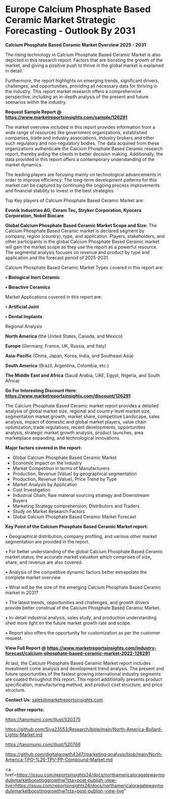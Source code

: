 # Europe Calcium Phosphate Based Ceramic Market Strategic Forecasting - Outlook By 2031

<Strong> Calcium Phosphate Based Ceramic Market Overview 2025 - 2031</strong>

The rising technology in Calcium Phosphate Based Ceramic Market is also depicted in this research report. Factors that are boosting the growth of the market, and giving a positive push to thrive in the global market is explained in detail.

Furthermore, the report highlights on emerging trends, significant drivers, challenges, and opportunities, providing all necessary data for thriving in the industry. This report market research offers a comprehensive perspective, including an in-depth analysis of the present and future scenarios within the industry.

<strong>Request Sample Report @ <a href=https://www.marketreportsinsights.com/sample/126291>https://www.marketreportsinsights.com/sample/126291</a></strong>

The market overview included in this report provides information from a wide range of resources like government organizations, established companies, trade and industry associations, industry brokers and other such regulatory and non-regulatory bodies. The data acquired from these organizations authenticate the Calcium Phosphate Based Ceramic research report, thereby aiding the clients in better decision making. Additionally, the data provided in this report offers a contemporary understanding of the market dynamics.

The leading players are focusing mainly on technological advancements in order to improve efficiency. The long-term development patterns for this market can be captured by continuing the ongoing process improvements and financial stability to invest in the best strategies.

Top Key players of Calcium Phosphate Based Ceramic Market are:

<strong>Evonik Industries AG, Ceram Tec, Stryker Corporation, Kyocera Corporation, Nobel Biocare</strong>

<strong><b>Global Calcium Phosphate Based Ceramic Market Scope and Size:</b></strong>
The Calcium Phosphate Based Ceramic market is declared segment by company, region (country), type, and application. Players, stakeholders, and other participants in the global Calcium Phosphate Based Ceramic market will gain the market scope as they use the report as a powerful resource. The segmental analysis focuses on revenue and product by type and application and the forecast period of 2025-2031.

Calcium Phosphate Based Ceramic Market Types covered in this report are:

<strong>• Biological Inert Ceramic

• Bioactive Ceramics</strong>

Market Applications covered in this report are:

<strong>• Artificial Joint

• Dental Implants</strong> 

Regional Analysis

<strong>North America</strong> (the United States, Canada, and Mexico)

<strong>Europe</strong> (Germany, France, UK, Russia, and Italy)

<strong>Asia-Pacific</strong> (China, Japan, Korea, India, and Southeast Asia)

<strong>South America</strong> (Brazil, Argentina, Colombia, etc.)

<strong>The Middle East and Africa</strong> (Saudi Arabia, UAE, Egypt, Nigeria, and South Africa)

<strong>Go For Interesting Discount Here: <a href=https://www.marketreportsinsights.com/discount/126291>https://www.marketreportsinsights.com/discount/126291</a></strong>

The Calcium Phosphate Based Ceramic market report provides a detailed analysis of global market size, regional and country-level market size, segmentation market growth, market share, competitive Landscape, sales analysis, impact of domestic and global market players, value chain optimization, trade regulations, recent developments, opportunities analysis, strategic market growth analysis, product launches, area marketplace expanding, and technological innovations.

<strong><b>Major factors covered in the report:</b></strong>
<ul>
  <li>Global Calcium Phosphate Based Ceramic Market </li>
  <li>Economic Impact on the Industry</li>
  <li>Market Competition in terms of Manufacturers</li>
  <li>Production, Revenue (Value) by geographical segmentation</li>
  <li>Production, Revenue (Value), Price Trend by Type</li>
  <li>Market Analysis by Application</li>
  <li>Cost Investigation</li>
  <li>Industrial Chain, Raw material sourcing strategy and Downstream Buyers</li>
  <li>Marketing Strategy comprehension, Distributors and Traders</li>
  <li>Study on Market Research Factors</li>
  <li>Global Calcium Phosphate Based Ceramic Market Forecast</li>
</ul>

<strong><b>Key Point of the Calcium Phosphate Based Ceramic Market report:</b></strong>

• Geographical distribution, company profiling, and various other market segmentation are provided in the report.

• For better understanding of the global Calcium Phosphate Based Ceramic market status, the accurate market valuation which comprises of size, share, and revenue are also covered.

• Analysis of the competitive dynamic factors better extrapolate the complete market overview

• What will be the size of the emerging Calcium Phosphate Based Ceramic market in 2031?

• The latest trends, opportunities and challenges, and growth drivers provide better construal of the Calcium Phosphate Based Ceramic Market.

• In-detail industrial analysis, sales study, and production understanding shed more light on the future market growth rate and scope.

• Report also offers the opportunity for customization as per the customer request.

<strong><b>View Full Report @ <a href=https://www.marketreportsinsights.com/industry-forecast/calcium-phosphate-based-ceramic-market-2022-126291>https://www.marketreportsinsights.com/industry-forecast/calcium-phosphate-based-ceramic-market-2022-126291</a></b></strong>


At last, the Calcium Phosphate Based Ceramic Market report includes investment come analysis and development trend analysis. The present and future opportunities of the fastest growing international industry segments are coated throughout this report. This report additionally presents product specification, manufacturing method, and product cost structure, and price structure.

<strong>Contact Us:</strong>
sales@marketreportsinsights.com

<strong>Our other reports:</strong>

<a href=https://tanomuno.com/illust/520375>https://tanomuno.com/illust/520375</a>

<a href=https://github.com/Siya23553/Research/blob/main/North-America-Bollard-Lights-Market.md>https://github.com/Siya23553/Research/blob/main/North-America-Bollard-Lights-Market.md</a>

<a href=https://tanomuno.com/illust/520766>https://tanomuno.com/illust/520766</a>

<a href=https://github.com/digitalgrowth4347/marketing-analysis/blob/main/North-America-TPO-%26-TPV-PP-Compound-Market.md>https://github.com/digitalgrowth4347/marketing-analysis/blob/main/North-America-TPO-%26-TPV-PP-Compound-Market.md</a>

<a href=https://issuu.com/reportsinsights24/docs/northamericaloragatewaymodulemarketboostinggrowthw?cta=post-publish-view-live>https://issuu.com/reportsinsights24/docs/northamericaloragatewaymodulemarketboostinggrowthw?cta=post-publish-view-live</a>"
